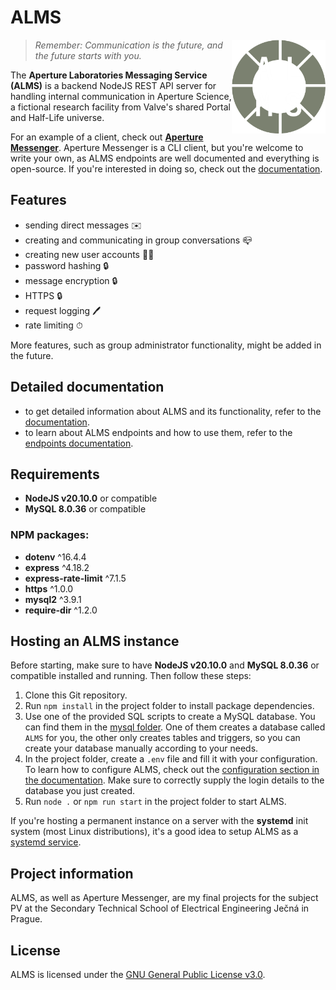 # ALMS

<img src="./docs/img/logo.png" align="right" alt="ALMS logo" width="150" height="150">

> *Remember: Communication is the future, and the future starts with you.*

The **Aperture Laboratories Messaging Service (ALMS)** is a backend NodeJS REST API server for handling internal communication in Aperture Science, a fictional research facility from Valve's shared Portal and Half-Life universe.

For an example of a client, check out [**Aperture Messenger**](https://github.com/oschl-git/aperture-messenger). Aperture Messenger is a CLI client, but you're welcome to write your own, as ALMS endpoints are well documented and everything is open-source. If you're interested in doing so, check out the [documentation](./docs/DOCUMENTATION.md).

## Features
- sending direct messages ✉️
- creating and communicating in group conversations 📪
- creating new user accounts 👩‍🦰
- password hashing 🔒
- message encryption 🔒
- HTTPS 🔒
- request logging 🖊️
- rate limiting ⏱

More features, such as group administrator functionality,  might be added in the future.

## Detailed documentation
- to get detailed information about ALMS and its functionality, refer to the [documentation](./docs/DOCUMENTATION.md).
- to learn about ALMS endpoints and how to use them, refer to the [endpoints documentation](./docs/ENDPOINTS.md).

## Requirements
- **NodeJS v20.10.0** or compatible
- **MySQL 8.0.36** or compatible

### NPM packages:
- **dotenv** ^16.4.4
- **express** ^4.18.2
- **express-rate-limit** ^7.1.5
- **https** ^1.0.0
- **mysql2** ^3.9.1
- **require-dir** ^1.2.0

## Hosting an ALMS instance
Before starting, make sure to have **NodeJS v20.10.0** and **MySQL 8.0.36** or compatible installed and running. Then follow these steps:

1) Clone this Git repository.
2) Run `npm install` in the project folder to install package dependencies.
3) Use one of the provided SQL scripts to create a MySQL database. You can find them in the [mysql folder](./mysql). One of them creates a database called `ALMS` for you, the other only creates tables and triggers, so you can create your database manually according to your needs.
4) In the project folder, create a `.env` file and fill it with your configuration. To learn how to configure ALMS, check out the [configuration section in the documentation](). Make sure to correctly supply the login details to the database you just created.
5) Run `node .` or `npm run start` in the project folder to start ALMS.

If you're hosting a permanent instance on a server with the **systemd** init system (most Linux distributions), it's a good idea to setup ALMS as a [systemd service](https://www.freedesktop.org/software/systemd/man/latest/systemd.service.html).

## Project information
ALMS, as well as Aperture Messenger, are my final projects for the subject PV at the Secondary Technical School of Electrical Engineering Ječná in Prague.

## License
ALMS is licensed under the [GNU General Public License v3.0](https://www.gnu.org/licenses/gpl-3.0.en.html).